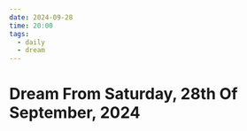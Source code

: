 ```yaml
---
date: 2024-09-28
time: 20:00
tags:
  - daily
  - dream
---
```

# Dream From Saturday, 28th Of September, 2024